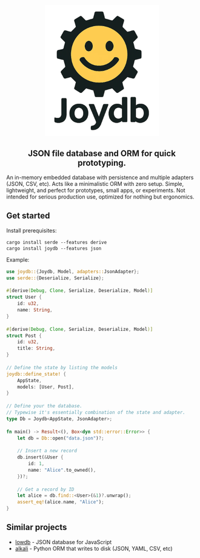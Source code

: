 <p align="center">
<picture>
  <source media="(prefers-color-scheme: light)" srcset="https://raw.githubusercontent.com/greyblake/joydb/master/art/rust_joydb_embedded_json_file_database.webp">
  <source media="(prefers-color-scheme: dark)" srcset="https://raw.githubusercontent.com/greyblake/joydb/master/art/rust_joydb_embedded_json_file_database_inverted.webp">

  <img width="300" alt="Rust Joydb Logo (Rust JSON embedded database)" src="https://raw.githubusercontent.com/greyblake/joydb/master/art/rust_joydb_embedded_json_file_database.webp">
</picture>
</p>
<h2 align="center">JSON file database and ORM for quick prototyping.</h2>

An in-memory embedded database with persistence and multiple adapters (JSON, CSV, etc).
Acts like a minimalistic ORM with zero setup.
Simple, lightweight, and perfect for prototypes, small apps, or experiments.
Not intended for serious production use, optimized for nothing but ergonomics.

## Get started

Install prerequisites:

```
cargo install serde --features derive
cargo install joydb --features json
```

Example:

```rust
use joydb::{Joydb, Model, adapters::JsonAdapter};
use serde::{Deserialize, Serialize};

#[derive(Debug, Clone, Serialize, Deserialize, Model)]
struct User {
    id: u32,
    name: String,
}

#[derive(Debug, Clone, Serialize, Deserialize, Model)]
struct Post {
    id: u32,
    title: String,
}

// Define the state by listing the models
joydb::define_state! {
    AppState,
    models: [User, Post],
}

// Define your the database.
// Typewise it's essentially combination of the state and adapter.
type Db = Joydb<AppState, JsonAdapter>;

fn main() -> Result<(), Box<dyn std::error::Error>> {
    let db = Db::open("data.json")?;

    // Insert a new record
    db.insert(&User {
        id: 1,
        name: "Alice".to_owned(),
    })?;

    // Get a record by ID
    let alice = db.find::<User>(&1)?.unwrap();
    assert_eq!(alice.name, "Alice");
}
```



## Similar projects

- [lowdb](https://github.com/typicode/lowdb) - JSON database for JavaScript
- [alkali](https://github.com/kneufeld/alkali) - Python ORM that writes to disk (JSON, YAML, CSV, etc)
